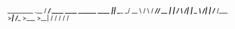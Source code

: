 _________                           .__          /   _____/ ____   ____   ______ ____ |__|         \_____  \_/ __ \ /    \ /  ___// __ \|  |         /        \  ___/|   |  \___  \   ___/|  |        /_______  /\___  >___|  /____  >\___  >__|                \/     \/     \/     \/     \/
